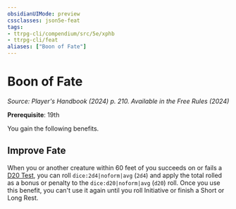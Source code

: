 ```yaml
---
obsidianUIMode: preview
cssclasses: json5e-feat
tags:
- ttrpg-cli/compendium/src/5e/xphb
- ttrpg-cli/feat
aliases: ["Boon of Fate"]
---
```

# Boon of Fate
*Source: Player's Handbook (2024) p. 210. Available in the Free Rules (2024)*  

**Prerequisite**: 19th

You gain the following benefits.

## Improve Fate

When you or another creature within 60 feet of you succeeds on or fails a [D20 Test](3-Compendium/rules/variant-rules/d20-test-xphb.md), you can roll `dice:2d4|noform|avg` (`2d4`) and apply the total rolled as a bonus or penalty to the `dice:d20|noform|avg` (`d20`) roll. Once you use this benefit, you can't use it again until you roll Initiative or finish a Short or Long Rest.